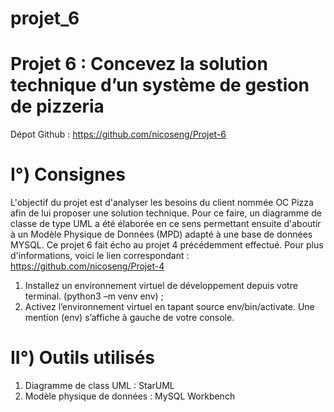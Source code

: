 # projet_6
# Projet 6 : Concevez la solution technique d’un système de gestion de pizzeria

Dépot Github : https://github.com/nicoseng/Projet-6


# I°) Consignes

L'objectif du projet est d'analyser les besoins du client nommée OC Pizza afin de lui proposer une solution technique. Pour ce faire, un diagramme de classe de type UML a été élaborée en ce sens permettant ensuite d'aboutir à un Modèle Physique de Données (MPD) adapté à une base de données MYSQL.
Ce projet 6 fait écho au projet 4 précédemment effectué. Pour plus d'informations, voici le lien correspondant : https://github.com/nicoseng/Projet-4

1.	Installez un environnement virtuel de développement depuis votre terminal. (python3 –m venv env) ;
2.	Activez l’environnement virtuel en tapant source env/bin/activate. Une mention (env) s’affiche à gauche de votre console.

# II°) Outils utilisés 

1.	Diagramme de class UML : StarUML
2. 	Modèle physique de données : MySQL Workbench
